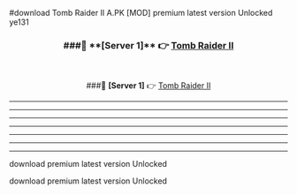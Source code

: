 #download Tomb Raider II A.PK [MOD] premium latest version Unlocked ye131 



<div align="center">
<h3>###🔹 **[Server 1]** 👉 <a href="https://download1apk.web.app/">Tomb Raider II</a></h3><br>


###🔹 **[Server 1]** 👉 <a href="https://download1apk.web.app/">Tomb Raider II</a></h3>
</div>



----------------------------------------------------------

----------------------------------------------------------

----------------------------------------------------------

----------------------------------------------------------

----------------------------------------------------------

----------------------------------------------------------

----------------------------------------------------------

download premium latest version Unlocked

download premium latest version Unlocked
